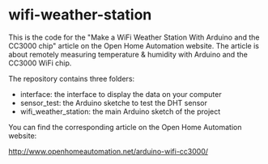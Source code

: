 wifi-weather-station
====================

This is the code for the "Make a WiFi Weather Station With Arduino and the CC3000 chip" article on the Open Home Automation website. The article is about remotely measuring temperature & humidity with Arduino and the CC3000 WiFi chip.

The repository contains three folders:
- interface: the interface to display the data on your computer
- sensor_test: the Arduino sketche to test the DHT sensor
- wifi_weather_station: the main Arduino sketch of the project

You can find the corresponding article on the Open Home Automation website:

http://www.openhomeautomation.net/arduino-wifi-cc3000/
